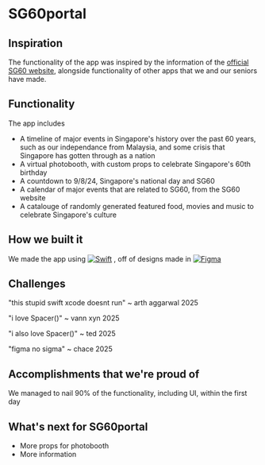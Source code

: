 # SG60portal

## Inspiration
The functionality of the app was inspired by the information of the [official SG60 website](https://www.sg60.gov.sg/), alongside functionality of other apps that we and our seniors have made.

## Functionality
The app includes
- A timeline of major events in Singapore's history over the past 60 years, such as our independance from Malaysia, and some crisis that Singapore has gotten through as a nation
- A virtual photobooth, with custom props to celebrate Singapore's 60th birthday
- A countdown to 9/8/24, Singapore's national day and SG60
- A calendar of major events that are related to SG60, from the SG60 website
- A catalouge of randomly generated featured food, movies and music to celebrate Singapore's culture

## How we built it
We made the app using [![Swift](https://img.shields.io/badge/Swift-F54A2A?logo=swift&logoColor=white)](#) , off of designs made in [![Figma](https://img.shields.io/badge/Figma-F24E1E?logo=figma&logoColor=white)](#)

## Challenges
"this stupid swift xcode doesnt run" ~ arth aggarwal 2025

"i love Spacer()" ~ vann xyn 2025

"i also love Spacer()" ~ ted 2025

"figma no sigma" ~ chace 2025

## Accomplishments that we're proud of

We managed to nail 90% of the functionality, including UI, within the first day

## What's next for SG60portal
- More props for photobooth
- More information 
